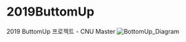 # 2019ButtomUp
2019 ButtomUp 프로젝트 - CNU Master
![BottomUp_Diagram](https://user-images.githubusercontent.com/34434121/189820188-6b7a1429-92b7-49f5-8e35-d9c798721847.png)
